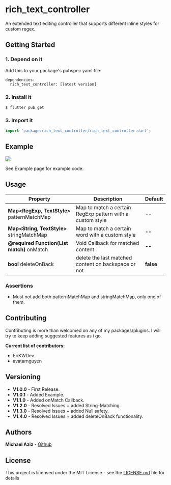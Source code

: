 # rich_text_controller

An extended text editing controller that supports different inline styles for custom regex.

## Getting Started

### 1. Depend on it

Add this to your package's pubspec.yaml file:

```
dependencies:
  rich_text_controller: [latest version]
```

### 2. Install it

```
$ flutter pub get
```

### 3. Import it

```dart
import 'package:rich_text_controller/rich_text_controller.dart';
```

## Example

![](lib/demo.gif)

See Example page for example code.

## Usage

| Property                                           | Description                                               | Default   |
| -------------------------------------------------- | --------------------------------------------------------- | --------- |
| **Map<RegExp, TextStyle>** patternMatchMap         | Map to match a certain RegExp pattern with a custom style | **--**    |
| **Map<String, TextStyle>** stringMatchMap          | Map to match a certain word with a custom style           | **--**    |
| **@required Function(List<String> match)** onMatch | Void Callback for matched content                         | **--**    |
| **bool** deleteOnBack                              | delete the last matched content on backspace or not       | **false** |

### Assertions

- Must not add both patternMatchMap and stringMatchMap, only one of them.

## Contributing

Contributing is more than welcomed on any of my packages/plugins.
I will try to keep adding suggested features as i go.

**Current list of contributors:**

- EriKWDev
- avatarnguyen

## Versioning

- **V1.0.0** - First Release.
- **V1.0.1** - Added Example.
- **V1.1.0** - Added onMatch Callback.
- **V1.2.0** - Resolved Issues + added String-Matching.
- **V1.3.0** - Resolved Issues + added Null safety.
- **V1.4.0** - Resolved Issues + added deleteOnBack functionality.

## Authors

**Michael Aziz** - [Github](https://github.com/micwaziz)

## License

This project is licensed under the MIT License - see the [LICENSE.md](LICENSE.md) file for details
